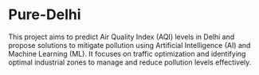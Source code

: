 # Pure-Delhi
This project aims to predict Air Quality Index (AQI) levels in Delhi and propose solutions to mitigate pollution using Artificial Intelligence (AI) and Machine Learning (ML). It focuses on traffic optimization and identifying optimal industrial zones to manage and reduce pollution levels effectively.
